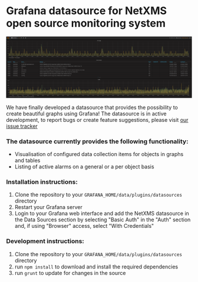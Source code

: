 # Grafana datasource for NetXMS open source monitoring system

![Alt text](https://raw.githubusercontent.com/netxms/grafana/master/src/img/grafana-screen.png)

We have finally developed a datasource that provides the possibility to create beautiful graphs using Grafana!
The datasource is in active development, to report bugs or create feature suggestions, please visit [our issue tracker](https://track.radensolutions.com/)

### The datasource currently provides the following functionality:
- Visualisation of configured data collection items for objects in graphs and tables
- Listing of active alarms on a general or a per object basis

### Installation instructions:
1. Clone the repository to your ```GRAFANA_HOME/data/plugins/datasources``` directory
2. Restart your Grafana server
3. Login to your Grafana web interface and add the NetXMS datasource in the Data Sources section by selecting "Basic Auth" in the "Auth" section and, if using "Browser" access, select "With Credentials"

### Development instructions:
1. Clone the repository to your ```GRAFANA_HOME/data/plugins/datasources``` directory
2. run ```npm install``` to download and install the required dependencies
3. run ```grunt``` to update for changes in the source

